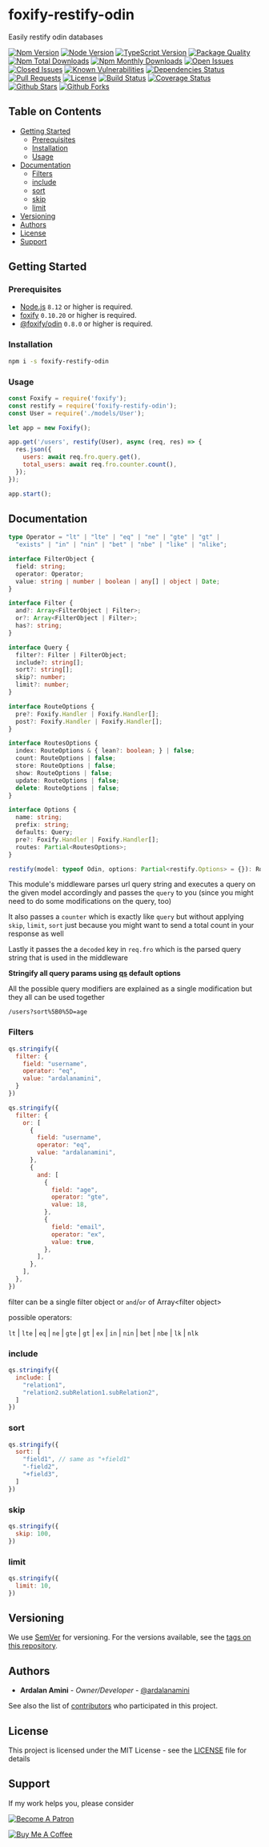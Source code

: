 # foxify-restify-odin <!-- omit in toc -->

Easily restify odin databases

[![Npm Version](https://img.shields.io/npm/v/foxify-restify-odin.svg)](https://www.npmjs.com/package/foxify-restify-odin)
[![Node Version](https://img.shields.io/node/v/foxify-restify-odin.svg)](https://nodejs.org)
[![TypeScript Version](https://img.shields.io/npm/types/foxify-restify-odin.svg)](https://www.typescriptlang.org)
[![Package Quality](https://npm.packagequality.com/shield/foxify-restify-odin.svg)](https://packagequality.com/#?package=foxify-restify-odin)
[![Npm Total Downloads](https://img.shields.io/npm/dt/foxify-restify-odin.svg)](https://www.npmjs.com/package/foxify-restify-odin)
[![Npm Monthly Downloads](https://img.shields.io/npm/dm/foxify-restify-odin.svg)](https://www.npmjs.com/package/foxify-restify-odin)
[![Open Issues](https://img.shields.io/github/issues-raw/foxifyjs/foxify-restify-odin.svg)](https://github.com/foxifyjs/foxify-restify-odin/issues?q=is%3Aopen+is%3Aissue)
[![Closed Issues](https://img.shields.io/github/issues-closed-raw/foxifyjs/foxify-restify-odin.svg)](https://github.com/foxifyjs/foxify-restify-odin/issues?q=is%3Aissue+is%3Aclosed)
[![Known Vulnerabilities](https://snyk.io/test/github/foxifyjs/foxify-restify-odin/badge.svg?targetFile=package.json)](https://snyk.io/test/github/foxifyjs/foxify-restify-odin?targetFile=package.json)
[![Dependencies Status](https://david-dm.org/foxifyjs/foxify-restify-odin.svg)](https://david-dm.org/foxifyjs/foxify-restify-odin)
[![Pull Requests](https://img.shields.io/badge/PRs-Welcome-brightgreen.svg)](https://github.com/foxifyjs/foxify-restify-odin/pulls)
[![License](https://img.shields.io/github/license/foxifyjs/foxify-restify-odin.svg)](https://github.com/foxifyjs/foxify-restify-odin/blob/master/LICENSE)
[![Build Status](https://api.travis-ci.com/foxifyjs/foxify-restify-odin.svg?branch=master)](https://travis-ci.com/foxifyjs/foxify-restify-odin)
[![Coverage Status](https://codecov.io/gh/foxifyjs/foxify-restify-odin/branch/master/graph/badge.svg)](https://codecov.io/gh/foxifyjs/foxify-restify-odin)
[![Github Stars](https://img.shields.io/github/stars/foxifyjs/foxify-restify-odin.svg?style=social&label=Stars)](https://github.com/foxifyjs/foxify-restify-odin)
[![Github Forks](https://img.shields.io/github/forks/foxifyjs/foxify-restify-odin.svg?style=social&label=Fork)](https://github.com/foxifyjs/foxify-restify-odin)

## Table on Contents <!-- omit in toc -->

- [Getting Started](#getting-started)
  - [Prerequisites](#prerequisites)
  - [Installation](#installation)
  - [Usage](#usage)
- [Documentation](#documentation)
  - [Filters](#filters)
  - [include](#include)
  - [sort](#sort)
  - [skip](#skip)
  - [limit](#limit)
- [Versioning](#versioning)
- [Authors](#authors)
- [License](#license)
- [Support](#support)

## Getting Started

### Prerequisites

- [Node.js](https://nodejs.org/en/download) `8.12` or higher is required.
- [foxify](https://github.com/foxifyjs/foxify) `0.10.20` or higher is required.
- [@foxify/odin](https://github.com/foxifyjs/odin) `0.8.0` or higher is required.

### Installation

```bash
npm i -s foxify-restify-odin
```

### Usage

```javascript
const Foxify = require('foxify');
const restify = require('foxify-restify-odin');
const User = require('./models/User');

let app = new Foxify();

app.get('/users', restify(User), async (req, res) => {
  res.json({
    users: await req.fro.query.get(),
    total_users: await req.fro.counter.count(),
  });
});

app.start();
```

## Documentation

```typescript
type Operator = "lt" | "lte" | "eq" | "ne" | "gte" | "gt" |
  "exists" | "in" | "nin" | "bet" | "nbe" | "like" | "nlike";

interface FilterObject {
  field: string;
  operator: Operator;
  value: string | number | boolean | any[] | object | Date;
}

interface Filter {
  and?: Array<FilterObject | Filter>;
  or?: Array<FilterObject | Filter>;
  has?: string;
}

interface Query {
  filter?: Filter | FilterObject;
  include?: string[];
  sort?: string[];
  skip?: number;
  limit?: number;
}

interface RouteOptions {
  pre?: Foxify.Handler | Foxify.Handler[];
  post?: Foxify.Handler | Foxify.Handler[];
}

interface RoutesOptions {
  index: RouteOptions & { lean?: boolean; } | false;
  count: RouteOptions | false;
  store: RouteOptions | false;
  show: RouteOptions | false;
  update: RouteOptions | false;
  delete: RouteOptions | false;
}

interface Options {
  name: string;
  prefix: string;
  defaults: Query;
  pre?: Foxify.Handler | Foxify.Handler[];
  routes: Partial<RoutesOptions>;
}

restify(model: typeof Odin, options: Partial<restify.Options> = {}): Router;
```

This module's middleware parses url query string and executes a query on the given model accordingly and passes the `query` to you (since you might need to do some modifications on the query, too)

It also passes a `counter` which is exactly like `query` but without applying `skip`, `limit`, `sort` just because you might want to send a total count in your response as well

Lastly it passes the a `decoded` key in `req.fro` which is the parsed query string that is used in the middleware

**Stringify all query params using [qs](https://www.npmjs.com/package/qs) default options**

All the possible query modifiers are explained as a single modification but they all can be used together

`/users?sort%5B0%5D=age`

### Filters

```javascript
qs.stringify({
  filter: {
    field: "username",
    operator: "eq",
    value: "ardalanamini",
  }
})
```

```javascript
qs.stringify({
  filter: {
    or: [
      {
        field: "username",
        operator: "eq",
        value: "ardalanamini",
      },
      {
        and: [
          {
            field: "age",
            operator: "gte",
            value: 18,
          },
          {
            field: "email",
            operator: "ex",
            value: true,
          },
        ],
      },
    ],
  },
})
```

filter can be a single filter object or `and`/`or` of Array\<filter object\>

possible operators:

`lt` | `lte` | `eq` | `ne` | `gte` | `gt` | `ex` | `in` | `nin` | `bet` | `nbe` | `lk` | `nlk`

### include

```javascript
qs.stringify({
  include: [
    "relation1",
    "relation2.subRelation1.subRelation2",
  ]
})
```

### sort

```javascript
qs.stringify({
  sort: [
    "field1", // same as "+field1"
    "-field2",
    "+field3",
  ]
})
```

### skip

```javascript
qs.stringify({
  skip: 100,
})
```

### limit

```javascript
qs.stringify({
  limit: 10,
})
```

## Versioning

We use [SemVer](http://semver.org) for versioning. For the versions available, see the [tags on this repository](https://github.com/foxifyjs/foxify-restify-odin/tags).

## Authors

- **Ardalan Amini** - *Owner/Developer* - [@ardalanamini](https://github.com/ardalanamini)

See also the list of [contributors](https://github.com/foxifyjs/foxify-restify-odin/contributors) who participated in this project.

## License

This project is licensed under the MIT License - see the [LICENSE](LICENSE) file for details

## Support

If my work helps you, please consider

[![Become A Patron](https://c5.patreon.com/external/logo/become_a_patron_button.png)](https://www.patreon.com/ardalanamini)

[![Buy Me A Coffee](https://www.buymeacoffee.com/assets/img/custom_images/orange_img.png)](https://www.buymeacoffee.com/ardalanamini)
